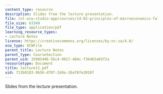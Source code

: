 ```yaml
---
content_type: resource
description: Slides from the lecture presentation.
file: /ol-ocw-studio-app/courses/14-02-principles-of-macroeconomics-fall-2004/713b01039b56d7072d4a26a76fe2018f_lecture11.pdf
file_size: 63349
file_type: application/pdf
learning_resource_types:
- Lecture Notes
license: https://creativecommons.org/licenses/by-nc-sa/4.0/
ocw_type: OCWFile
parent_title: Lecture Notes
parent_type: CourseSection
parent_uid: 35905406-5bc4-9017-484c-f36465a65f2a
resourcetype: Document
title: lecture11.pdf
uid: 713b0103-9b56-d707-2d4a-26a76fe2018f
---
```

Slides from the lecture presentation.